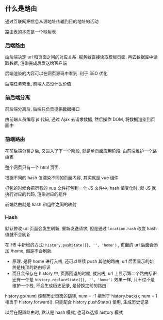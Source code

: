 ## 什么是路由

通过互联网把信息从源地址传输到目的地址的活动

路由表的本质是一个映射表

### 后端路由

由后端决定 url 和页面之间的对应关系. 服务器直接读取模板页面, 再去数据库中读取数据, 渲染完成后发送给客户端

后端渲染的内容可以在网页源码中看到. 利于 SEO 优化

后端任务繁重, 前端人员没什么价值

### 前后端分离

前后端分离后, 后端只负责提供数据接口

由前端人员编写 js 代码, 通过 Ajax 去请求数据, 然后操作 DOM, 将数据渲染到页面中

### 前端路由

在前后端分离之后, 又进入了下一个阶段, 就是单页面应用阶段. 由前端维护一个路由表

整个网页只有一个 html 页面. 

根据不同的 hash 值渲染不同的页面内容, 其实就是 vue 组件

打包的时候会把所有的 vue 文件打包到一个 JS 文件中, hash 值变化时, 就 JS 就执行对应的代码, 渲染对应的组件

前端路由就是 hash 和组件之间的映射

### Hash

默认修改 url 页面会发生刷新, 重新发送请求, 但是通过 `location.hash` 改变 hash 值就不会刷新

在 H5 中新增的方式: `history.pushState({}, '', 'home')` , 页面的 url 后面会添加 /home, 但是不会刷新.
  - 原理: 是将 home 进行入栈, 还可以继续 push 其他的路由, url 后面显示的始终是栈顶的路由标识
  - 而且会保存在 history 中, 页面回退的时候, 就出栈, url 上显示第二个路由标识
还有一个是 `history.replaceState({}, '', 'home')` 效果一样, 只不过不是维护一个栈, 不会生成历史记录, 是替换之前的路由

history.go(num) 控制历史页面的跳转, num = -1 相当于 history.back(); num = 1 相当于 history.forward(). 只能配合 history.pushState() 使用, 生成历史记录

以后在配置路由时, 默认是 hash 模式, 也可以选择 history 模式